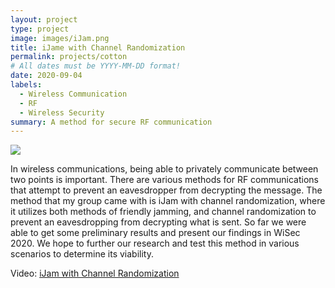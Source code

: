 ```yaml
---
layout: project
type: project
image: images/iJam.png
title: iJame with Channel Randomization
permalink: projects/cotton
# All dates must be YYYY-MM-DD format!
date: 2020-09-04
labels:
  - Wireless Communication
  - RF
  - Wireless Security
summary: A method for secure RF communication
---
```


<img class="ui image" src="{{ site.baseurl }}/images/iJam.png">

In wireless communications, being able to privately communicate between two points is important. There are various methods for RF communications that attempt to prevent an eavesdropper from decrypting the message. The method that my group came with is iJam with channel randomization, where it utilizes both methods of friendly jamming, and channel randomization to prevent an eavesdropping from decrypting what is sent. So far we were able to get some preliminary results and present our findings in WiSec 2020. We hope to further our research and test this method in various scenarios to determine its viability.

Video: <a href="https://www.youtube.com/watch?v=lMRiCmiHmb0&list=PL4FCce8hBdnKuFYGLkbFG4il84N6nVk3P&index=2&t=15s"><i class="large youtube icon "></i>iJam with Channel Randomization</a>

